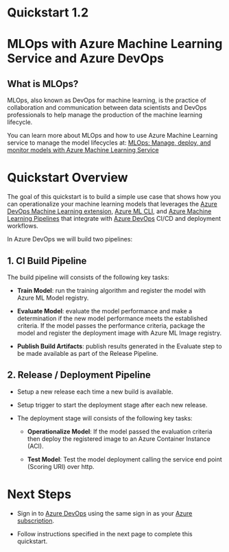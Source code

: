 # Quickstart 1.2 
# MLOps with Azure Machine Learning Service and Azure DevOps
## What is MLOps?

MLOps, also known as DevOps for machine learning, is the practice of collaboration and communication between data scientists and DevOps professionals to help manage the production of the machine learning lifecycle.

You can learn more about MLOps and how to use Azure Machine Learning service to manage the model lifecycles at: [MLOps: Manage, deploy, and monitor models with Azure Machine Learning Service](https://docs.microsoft.com/en-us/azure/machine-learning/service/concept-model-management-and-deployment)


# Quickstart Overview

The goal of this quickstart is to build a simple use case that shows how you can operationalize your machine learning models that leverages the [Azure DevOps Machine Learning extension](https://marketplace.visualstudio.com/items?itemName=ms-air-aiagility.vss-services-azureml), [Azure ML CLI](https://docs.microsoft.com/en-us/azure/machine-learning/service/reference-azure-machine-learning-cli), and [Azure Machine Learning Pipelines](https://docs.microsoft.com/en-us/python/api/azureml-pipeline-core/azureml.pipeline.core?view=azure-ml-py) that integrate with [Azure DevOps](https://azure.microsoft.com/en-us/services/devops/) CI/CD and deployment workflows.

In Azure DevOps we will build two pipelines:

## 1. CI Build Pipeline

The build pipeline will consists of the following key tasks:

- **Train Model**: run the training algorithm and register the model with Azure ML Model registry.

- **Evaluate Model**: evaluate the model performance and make a determination if the new model performance meets the established criteria. If the model passes the performance criteria, package the model and register the deployment image with Azure ML Image registry.

- **Publish Build Artifacts**: publish results generated in the Evaluate step to be made available as part of the Release Pipeline.

## 2. Release / Deployment Pipeline

- Setup a new release each time a new build is available.

- Setup trigger to start the deployment stage after each new release.

- The deployment stage will consists of the following key tasks:

  - **Operationalize Model**: If the model passed the evaluation criteria then deploy the registered image to an Azure Container Instance (ACI).

  - **Test Model**: Test the model deployment calling the service end point (Scoring URI) over http.


# Next Steps

- Sign in to [Azure DevOps](https://azure.microsoft.com/en-us/services/devops/) using the same sign in as your [Azure subscription](https://azure.microsoft.com/en-us/).

- Follow instructions specified in the next page to complete this quickstart.

